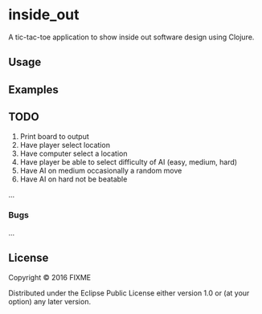 # inside_out

A tic-tac-toe application to show inside out software design using Clojure.

## Usage



## Examples

## TODO

1.  Print board to output
1.  Have player select location
1.  Have computer select a location
1.  Have player be able to select difficulty of AI (easy, medium, hard)
1.  Have AI on medium occasionally a random move
1.  Have AI on hard not be beatable

...

### Bugs

...

## License

Copyright © 2016 FIXME

Distributed under the Eclipse Public License either version 1.0 or (at
your option) any later version.

